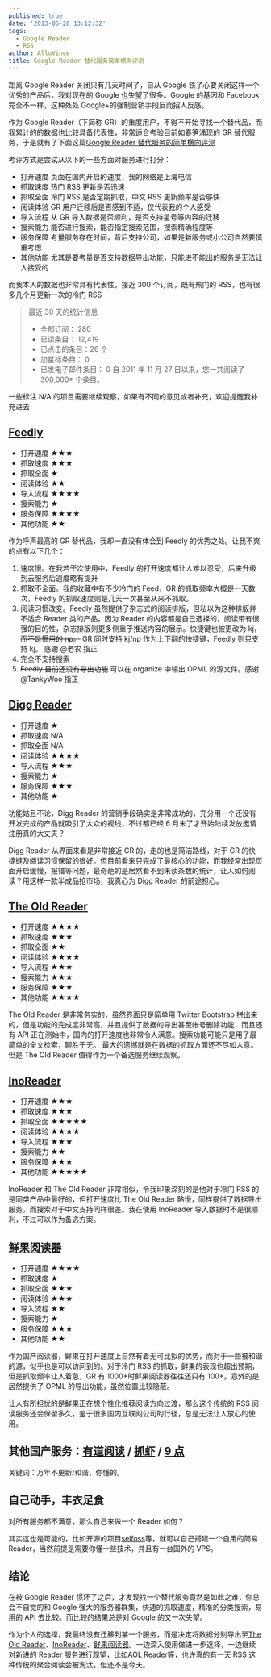 ```yaml
---
published: true
date: '2013-06-28 13:12:32'
tags:
  - Google Reader
  - RSS
author: AlloVince
title: Google Reader 替代服务简单横向评测
---
```


距离 Google Reader 关闭只有几天时间了，自从 Google 铁了心要关闭这样一个优秀的产品后，我对现在的 Google 也失望了很多。Google 的基因和 Facebook 完全不一样，这种处处 Google+的强制营销手段反而招人反感。

作为 Google Reader（下简称 GR）的重度用户，不得不开始寻找一个替代品，而我累计的的数据也比较具备代表性，非常适合考验目前如春笋涌现的 GR 替代服务，于是就有了下面这篇[Google Reader 替代服务的简单横向评测](http://avnpc.com/pages/google-reader-like-services-comparing)

考评方式是尝试从以下的一些方面对服务进行打分：

- 打开速度 页面在国内开启的速度，我的网络是上海电信
- 抓取速度 热门 RSS 更新是否迅速
- 抓取全面 冷门 RSS 是否定期抓取，中文 RSS 更新频率是否够快
- 阅读体验 GR 用户迁移后是否感到不适，仅代表我的个人感受
- 导入流程 从 GR 导入数据是否顺利，是否支持星号等内容的迁移
- 搜索能力 能否进行搜索，能否指定搜索范围，搜索精确程度等
- 服务保障 考量服务存在时间，背后支持公司，如果是新服务或小公司自然要慎重考虑
- 其他功能 尤其是要考量是否支持数据导出功能，只能进不能出的服务是无法让人接受的

而我本人的数据也非常具有代表性，接近 300 个订阅，既有热门的 RSS，也有很多几个月更新一次的冷门 RSS

> 最近 30 天的统计信息
> -  全部订阅： 280
> -  已读条目： 12,419
> -  已点击的条目：26 个
> -  加星标条目： 0
> - 已发电子邮件条目： 0
> 自 2011 年 11 月 27 日以来，您一共阅读了 300,000+ 个条目。

一些标注 N/A 的项目需要继续观察，如果有不同的意见或者补充，欢迎提醒我补充进去


## [Feedly](http://cloud.feedly.com/)

- 打开速度 ★★★
- 抓取速度 ★★★
- 抓取全面 ★
- 阅读体验 ★★
- 导入流程 ★★★★
- 搜索能力 ★
- 服务保障 ★★★★
- 其他功能 ★★ 


作为呼声最高的 GR 替代品，我却一直没有体会到 Feedly 的优秀之处。让我不爽的点有以下几个：

1. 速度慢。在我若干次使用中，Feedly 的打开速度都让人难以忍受，后来升级到云服务后速度略有提升
2. 抓取不全面。我的收藏中有不少冷门的 Feed，GR 的抓取频率大概是一天数次，Feedly 的抓取速度则是几天一次甚至从来不抓取。
3. 阅读习惯改变。Feedly 虽然提供了杂志式的阅读排版，但私以为这种排版并不适合 Reader 类的产品，因为 Reader 的内容都是自己选择的，阅读带有很强的目的性，杂志排版则更多侧重于推送内容的展示。<del>快捷键也被更改为 kj，而不是惯用的 np。</del> GR 同时支持 kj/np 作为上下翻的快捷键，Feedly 则只支持 kj。 感谢 @老农 指正
4. 完全不支持搜索
5. <del>Feedly 目前还没有导出功能</del> 可以在 organize 中输出 OPML 的源文件。感谢 @TankyWoo 指正



## [Digg Reader](http://digg.com/reader/)

- 打开速度 ★
- 抓取速度 N/A
- 抓取全面 N/A
- 阅读体验 ★★★★
- 导入流程 ★★★
- 搜索能力 ★
- 服务保障 ★★★
- 其他功能 ★

功能姑且不论，Digg Reader 的营销手段确实是非常成功的，充分用一个还没有开发完成的产品就吸引了大众的视线，不过都已经 6 月末了才开始陆续发放邀请注册真的大丈夫？

Digg Reader 从界面来看是非常接近 GR 的，走的也是简洁路线，对于 GR 的快捷键及阅读习惯保留的很好。但目前看来只完成了最核心的功能，而我经常出现页面开启缓慢，报错等问题，最奇葩的是居然看不到未读条数的统计，让人如何阅读？用这样一款半成品抢市场，我真心为 Digg Reader 的前途担心。


## [The Old Reader](http://theoldreader.com/)

- 打开速度 ★★★★
- 抓取速度 ★★★
- 抓取全面 ★★
- 阅读体验 ★★★★
- 导入流程 ★★★
- 搜索能力 ★★★
- 服务保障 ★★★
- 其他功能 ★★★★

The Old Reader 是非常务实的，虽然界面只是简单用 Twitter Bootstrap 拼出来的，但是功能的完成度非常高，并且提供了数据的导出甚至帐号删除功能，而且还有 API 正在测始中，国内的打开速度也非常令人满意。搜索功能可能只是用了最简单的全文检索，聊胜于无。
最大的遗憾就是在数据的抓取方面还不尽如人意。但是 The Old Reader 值得作为一个备选服务继续观察。


## [InoReader](https://www.inoreader.com/)

- 打开速度 ★★★
- 抓取速度 ★★★
- 抓取全面 ★★★★★
- 阅读体验 ★★★★
- 导入流程 ★★★
- 搜索能力 ★★
- 服务保障 ★★★
- 其他功能 ★★★★★

InoReader 和 The Old Reader 非常相似，令我印象深刻的是他对于冷门 RSS 的是同类产品中最好的，但打开速度比 The Old Reader 略慢，同样提供了数据导出服务，而搜索对于中文支持同样很差。我在使用 InoReader 导入数据时不是很顺利，不过可以作为备选方案。


## [鲜果阅读器](http://xianguo.com/reader)

- 打开速度 ★★★★
- 抓取速度 ★
- 抓取全面 ★★★
- 阅读体验 ★★★
- 导入流程 ★★
- 搜索能力 ★
- 服务保障 ★★★
- 其他功能 ★★

作为国产阅读器，鲜果在打开速度上自然有着无可比拟的优势，而对于一些被和谐的源，似乎也是可以访问到的。对于冷门 RSS 的抓取，鲜果的表现也超出预期，但是抓取频率让人着急，GR 有 1000+时鲜果阅读器往往还只有 100+。意外的是居然提供了 OPML 的导出功能，虽然位置比较隐蔽。

让人有所担忧的是鲜果正在想个性化推荐阅读方向过渡，那么这个传统的 RSS 阅读服务还会保留多久，鉴于很多国内互联网公司的行径，总是无法让人放心的使用。


## 其他国产服务：[有道阅读](http://reader.youdao.com/#home) / [抓虾](http://www.zhuaxia.com/) / [9 点](http://9.douban.com/)  

关键词：万年不更新/和谐，你懂的。


## 自己动手，丰衣足食

对所有服务都不满意，那么自己来做一个 Reader 如何？

其实这也是可能的，比如开源的项目[selfoss](https://github.com/SSilence/selfoss)等，就可以自己搭建一个自用的简易 Reader，当然前提是需要你懂一些技术，并且有一台国外的 VPS。


## 结论

在被 Google Reader 惯坏了之后，才发现找一个替代服务竟然是如此之难，你总会不自觉的和 Google 强大的服务器群集，快速的抓取速度，精准的分类搜索，易用的 API 去比较。而比较的结果总是对 Google 的又一次失望。

作为个人的选择，我最终没有迁移到某一个服务，而是决定将数据分别导出至[The Old Reader](http://theoldreader.com/)、[InoReader](https://www.inoreader.com/)、[鲜果阅读器](http://xianguo.com/reader)。一边深入使用做进一步选择，一边继续对新进的 Reader 服务进行观望，比如[AOL Reader](http://reader.aol.com/)等，也许真的有一天 RSS 这种传统的聚合阅读会被淘汰，但还不是今天。

